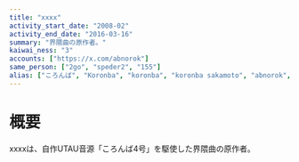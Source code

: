 ```yaml
---
title: "xxxx"
activity_start_date: "2008-02"
activity_end_date: "2016-03-16"
summary: "界隈曲の原作者。"
kaiwai_ness: "3"
accounts: ["https://x.com/abnorok"]
same_person: ["2go", "speder2", "155"]
alias: ["ころんば", "Koronba", "koronba", "koronba sakamoto", "abnorok", "こてむそ"]
---
```


# 概要  
xxxxは、自作UTAU音源「ころんば4号」を駆使した界隈曲の原作者。